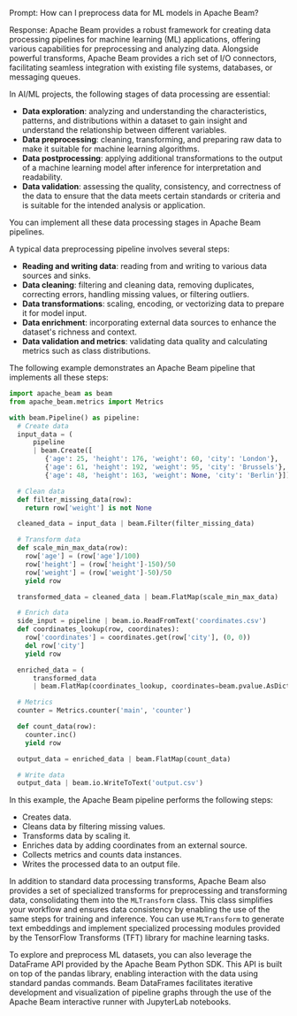 Prompt:
How can I preprocess data for ML models in Apache Beam?

Response:
Apache Beam provides a robust framework for creating data processing pipelines for machine learning (ML) applications, offering various capabilities for preprocessing and analyzing data. Alongside powerful transforms, Apache Beam provides a rich set of I/O connectors, facilitating seamless integration with existing file systems, databases, or messaging queues.

In AI/ML projects, the following stages of data processing are essential:
* **Data exploration**: analyzing and understanding the characteristics, patterns, and distributions within a dataset to gain insight and understand the relationship between different variables.
* **Data preprocessing**: cleaning, transforming, and preparing raw data to make it suitable for machine learning algorithms.
* **Data postprocessing**: applying additional transformations to the output of a machine learning model after inference for interpretation and readability.
* **Data validation**: assessing the quality, consistency, and correctness of the data to ensure that the data meets certain standards or criteria and is suitable for the intended analysis or application.

You can implement all these data processing stages in Apache Beam pipelines.

A typical data preprocessing pipeline involves several steps:

* **Reading and writing data**: reading from and writing to various data sources and sinks.
* **Data cleaning**: filtering and cleaning data, removing duplicates, correcting errors, handling missing values, or filtering outliers.
* **Data transformations**: scaling, encoding, or vectorizing data to prepare it for model input.
* **Data enrichment**: incorporating external data sources to enhance the dataset's richness and context.
* **Data validation and metrics**: validating data quality and calculating metrics such as class distributions.

The following example demonstrates an Apache Beam pipeline that implements all these steps:

```python
import apache_beam as beam
from apache_beam.metrics import Metrics

with beam.Pipeline() as pipeline:
  # Create data
  input_data = (
      pipeline
      | beam.Create([
         {'age': 25, 'height': 176, 'weight': 60, 'city': 'London'},
         {'age': 61, 'height': 192, 'weight': 95, 'city': 'Brussels'},
         {'age': 48, 'height': 163, 'weight': None, 'city': 'Berlin'}]))

  # Clean data
  def filter_missing_data(row):
    return row['weight'] is not None

  cleaned_data = input_data | beam.Filter(filter_missing_data)

  # Transform data
  def scale_min_max_data(row):
    row['age'] = (row['age']/100)
    row['height'] = (row['height']-150)/50
    row['weight'] = (row['weight']-50)/50
    yield row

  transformed_data = cleaned_data | beam.FlatMap(scale_min_max_data)

  # Enrich data
  side_input = pipeline | beam.io.ReadFromText('coordinates.csv')
  def coordinates_lookup(row, coordinates):
    row['coordinates'] = coordinates.get(row['city'], (0, 0))
    del row['city']
    yield row

  enriched_data = (
      transformed_data
      | beam.FlatMap(coordinates_lookup, coordinates=beam.pvalue.AsDict(side_input)))

  # Metrics
  counter = Metrics.counter('main', 'counter')

  def count_data(row):
    counter.inc()
    yield row

  output_data = enriched_data | beam.FlatMap(count_data)

  # Write data
  output_data | beam.io.WriteToText('output.csv')
```

In this example, the Apache Beam pipeline performs the following steps:
* Creates data.
* Cleans data by filtering missing values.
* Transforms data by scaling it.
* Enriches data by adding coordinates from an external source.
* Collects metrics and counts data instances.
* Writes the processed data to an output file.

In addition to standard data processing transforms, Apache Beam also provides a set of specialized transforms for preprocessing and transforming data, consolidating them into the `MLTransform` class. This class simplifies your workflow and ensures data consistency by enabling the use of the same steps for training and inference. You can use `MLTransform` to generate text embeddings and implement specialized processing modules provided by the TensorFlow Transforms (TFT) library for machine learning tasks.

To explore and preprocess ML datasets, you can also leverage the DataFrame API provided by the Apache Beam Python SDK. This API is built on top of the pandas library, enabling interaction with the data using standard pandas commands. Beam DataFrames facilitates iterative development and visualization of pipeline graphs through the use of the Apache Beam interactive runner with JupyterLab notebooks.
